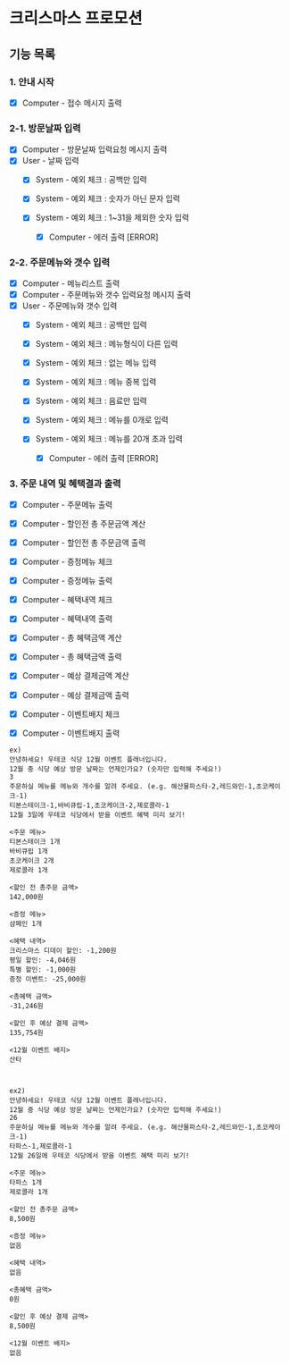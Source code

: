 # 크리스마스 프로모션
## 기능 목록

### 1. 안내 시작
- [x] Computer - 접수 메시지 출력

### 2-1. 방문날짜 입력
- [x] Computer - 방문날짜 입력요청 메시지 출력
- [x] User - 날짜 입력
    - [x] System - 예외 체크 : 공백만 입력
  
    - [x] System - 예외 체크 : 숫자가 아닌 문자 입력
    - [x] System - 예외 체크 : 1~31을 제외한 숫자 입력
        - [x] Computer - 에러 출력 [ERROR]

### 2-2. 주문메뉴와 갯수 입력
- [x] Computer - 메뉴리스트 출력
- [x] Computer - 주문메뉴와 갯수 입력요청 메시지 출력
- [x] User - 주문메뉴와 갯수 입력
    - [x] System - 예외 체크 : 공백만 입력
  
    - [x] System - 예외 체크 : 메뉴형식이 다른 입력
    - [x] System - 예외 체크 : 없는 메뉴 입력
    - [x] System - 예외 체크 : 메뉴 중복 입력
    - [x] System - 예외 체크 : 음료만 입력
    - [x] System - 예외 체크 : 메뉴를 0개로 입력
    - [x] System - 예외 체크 : 메뉴를 20개 초과 입력
        - [x] Computer - 에러 출력 [ERROR]

### 3. 주문 내역 및 혜택결과 출력
- [x] Computer - 주문메뉴 출력
- [x] Computer - 할인전 총 주문금액 계산
- [x] Computer - 할인전 총 주문금액 출력
- [x] Computer - 증정메뉴 체크
- [x] Computer - 증정메뉴 출력
- [x] Computer - 혜택내역 체크
- [x] Computer - 혜택내역 출력
- [x] Computer - 총 혜택금액 계산
- [x] Computer - 총 혜택금액 출력
- [x] Computer - 예상 결제금액 계산
- [x] Computer - 예상 결제금액 출력
- [x] Computer - 이벤트배지 체크
- [x] Computer - 이벤트배지 출력


```
ex)
안녕하세요! 우테코 식당 12월 이벤트 플래너입니다.
12월 중 식당 예상 방문 날짜는 언제인가요? (숫자만 입력해 주세요!)
3
주문하실 메뉴를 메뉴와 개수를 알려 주세요. (e.g. 해산물파스타-2,레드와인-1,초코케이크-1)
티본스테이크-1,바비큐립-1,초코케이크-2,제로콜라-1
12월 3일에 우테코 식당에서 받을 이벤트 혜택 미리 보기!
 
<주문 메뉴>
티본스테이크 1개
바비큐립 1개
초코케이크 2개
제로콜라 1개
 
<할인 전 총주문 금액>
142,000원
 
<증정 메뉴>
샴페인 1개
 
<혜택 내역>
크리스마스 디데이 할인: -1,200원
평일 할인: -4,046원
특별 할인: -1,000원
증정 이벤트: -25,000원
 
<총혜택 금액>
-31,246원
 
<할인 후 예상 결제 금액>
135,754원
 
<12월 이벤트 배지>
산타



ex2)
안녕하세요! 우테코 식당 12월 이벤트 플래너입니다.
12월 중 식당 예상 방문 날짜는 언제인가요? (숫자만 입력해 주세요!)
26 
주문하실 메뉴를 메뉴와 개수를 알려 주세요. (e.g. 해산물파스타-2,레드와인-1,초코케이크-1)
타파스-1,제로콜라-1
12월 26일에 우테코 식당에서 받을 이벤트 혜택 미리 보기!
 
<주문 메뉴>
타파스 1개
제로콜라 1개

<할인 전 총주문 금액>
8,500원
 
<증정 메뉴>
없음
 
<혜택 내역>
없음
 
<총혜택 금액>
0원
 
<할인 후 예상 결제 금액>
8,500원
 
<12월 이벤트 배지>
없음
```